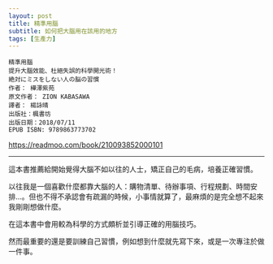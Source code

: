 ```yaml
---
layout: post
title: 精準用腦
subtitle: 如何把大腦用在該用的地方
tags: [生產力]
---
```


```
精準用腦
提升大腦效能、杜絕失誤的科學開光術！
絶対にミスをしない人の脳の習慣
作者： 樺澤紫苑
原文作者： ZION KABASAWA  
譯者： 楊詠晴  
出版社：楓書坊 
出版日期：2018/07/11 
EPUB ISBN: 9789863773702
```

<https://readmoo.com/book/210093852000101>

---

這本書推薦給開始覺得大腦不如以往的人士，矯正自己的毛病，培養正確習慣。

以往我是一個喜歡什麼都靠大腦的人：購物清單、待辦事項、行程規劃、時間安排...。但也不得不承認會有疏漏的時候，小事情就算了，最麻煩的是完全想不起來我剛剛想做什麼。

在這本書中會用較為科學的方式頗析並引導正確的用腦技巧。

然而最重要的還是要訓練自己習慣，例如想到什麼就先寫下來，或是一次專注於做一件事。